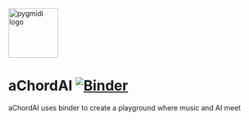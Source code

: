 <img src="./images/logo.png" alt="pygmidi logo" height="100">

# aChordAI [![Binder](https://mybinder.org/badge_logo.svg)](https://mybinder.org/v2/gh/LESSSE/aChordAI/master)
aChordAI uses binder to create a playground where music and AI meet

